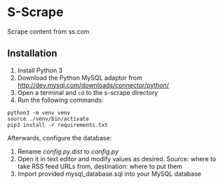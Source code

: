 # S-Scrape

Scrape content from ss.com

## Installation

1. Install Python 3
2. Download the Python MySQL adaptor from <http://dev.mysql.com/downloads/connector/python/>
3. Open a terminal and `cd` to the s-scrape directory
4. Run the following commands:

```shell
python3 -m venv venv
source ./venv/bin/activate
pip3 install -r requirements.txt
```

Afterwards, configure the database:

1. Rename *config.py.dist* to *config.py*
2. Open it in text editor and modify values as desired. Source: where to take RSS feed URLs from, destination: where to put them
3. Import provided mysql_database.sql into your MySQL database

